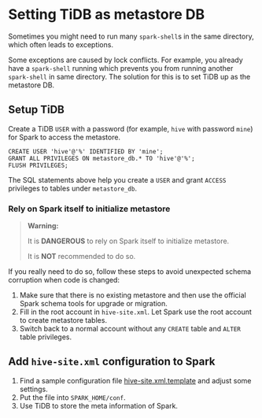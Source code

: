 # Setting TiDB as metastore DB

Sometimes you might need to run many `spark-shell`s in the same directory, which often leads to exceptions.

Some exceptions are caused by lock conflicts. For example, you already have a `spark-shell` running which prevents you from running another `spark-shell` in same directory. The solution for this is to set TiDB up as the metastore DB.

## Setup TiDB

Create a TiDB `USER` with a password (for example, `hive` with password `mine`) for Spark to access the metastore.

```$xslt
CREATE USER 'hive'@'%' IDENTIFIED BY 'mine';
GRANT ALL PRIVILEGES ON metastore_db.* TO 'hive'@'%';
FLUSH PRIVILEGES;
```

The SQL statements above help you create a `USER` and grant `ACCESS` privileges to tables under `metastore_db`.

### Rely on Spark itself to initialize metastore

> **Warning:**
>
> It is **DANGEROUS** to rely on Spark itself to initialize metastore.
>
> It is **NOT** recommended to do so.

If you really need to do so, follow these steps to avoid unexpected schema corruption when code is changed:

 1. Make sure that there is no existing metastore and then use the official Spark schema tools for upgrade or migration.
 2. Fill in the root account in `hive-site.xml`. Let Spark use the root account to create metastore tables.
 3. Switch back to a normal account without any `CREATE` table and `ALTER` table privileges.

## Add `hive-site.xml` configuration to Spark

1. Find a sample configuration file [hive-site.xml.template](../config/hive-site.xml.template) and adjust some settings.
2. Put the file into `SPARK_HOME/conf`.
3. Use TiDB to store the meta information of Spark.
